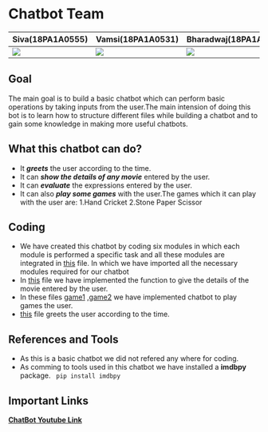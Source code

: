 
# Chatbot Team
|**Siva(18PA1A0555)**|**Vamsi(18PA1A0531)**|**Bharadwaj(18PA1A0540)**|
|---|---|---|
![](http://learncodeonline.in/mascot.png) | ![](http://learncodeonline.in/mascot.png)| ![](http://learncodeonline.in/mascot.png) |

## Goal
The main goal is to build a basic chatbot which can perform basic operations by taking inputs from the user.The main intension of doing this bot is to learn how to structure different files while building a chatbot and to gain some knowledge in making more useful chatbots.

## What this chatbot can do?
- It ***greets*** the user according to the time.
- It can ***show the details of any movie*** entered by the user.
- It can ***evaluate*** the expressions entered by the user.
- It can also ***play some games*** with the user.The games which it can play with the user are:
    1.Hand Cricket
    2.Stone Paper Scissor

## Coding
- We have created this chatbot by coding six modules in which each module is performed a specific task and all these modules are integrated in [this](https://github.com/bharadwaj540/ml-2020/blob/main/main.py) file. In which we have imported all the necessary modules required for our chatbot
- In [this](https://github.com/bharadwaj540/ml-2020/blob/main/omdb.py) file we have implemented the function to give the details of the movie entered by the user.
- In these files [game1](https://github.com/bharadwaj540/ml-2020/blob/main/handCricket.py) ,[game2](https://github.com/bharadwaj540/ml-2020/blob/main/rockPaperScissor.py) we have implemented chatbot to play games the user.
- [this](https://github.com/bharadwaj540/ml-2020/blob/main/greetings.py) file greets the user according to the time.
    

## References and Tools
- As this is a basic chatbot we did not refered any where for coding.
- As comming to tools used in this chatbot we have installed a **imdbpy** package.
    ` pip install imdbpy`

## Important Links
[**ChatBot Youtube Link**](https://youtu.be/-4NZNCC3lDo)
